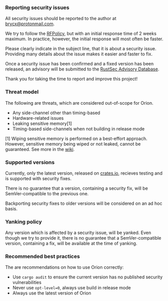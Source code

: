 ### Reporting security issues
All security issues should be reported to the author at [brycx@protonmail.com](mailto:brycx@protonmail.com).

We try to follow the [RFPolicy](https://en.wikipedia.org/wiki/RFPolicy), but with an initial response time of 2 weeks maximum. In practice, however, the initial response will most often be faster.

Please clearly indicate in the subject line, that it is about a security issue. Providing many details about the issue makes it easier and faster to fix.

Once a security issue has been confirmed and a fixed version has been released, an advisory will be submitted to the [RustSec Advisory Database](https://rustsec.org/).

Thank you for taking the time to report and improve this project!

### Threat model
The following are threats, which are considered out-of-scope for Orion.

- Any side-channel other than timing-based
- Hardware-related issues
- Leaking sensitive memory[1]
- Timing-based side-channels when not building in release mode

[1] Wiping sensitive memory is performed on a best-effort approach. However, sensitive memory being wiped or not leaked, cannot be guaranteed. See more in the [wiki](https://github.com/brycx/orion/wiki/Security#memory).

### Supported versions
Currently, only the latest version, released on [crates.io](https://crates.io/crates/orion), recieves testing and is supported with security fixes.

There is no guarantee that a version, containing a security fix, will be SemVer-compatible to the previous one.

Backporting security fixes to older versions will be considered on an ad hoc basis.

### Yanking policy
Any version which is affected by a security issue, will be yanked. Even though we try to provide it, there is no guarantee that a SemVer-compatible version, containing a fix, will be available at the time of yanking.

### Recommended best practices
The are recommendations on how to use Orion correctly:

- Use `cargo audit` to ensure the current version has no published security vulnerabilities
- Never use `opt-level=0`, always use build in release mode
- Always use the latest version of Orion